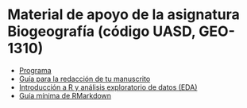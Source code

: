 # Material de apoyo de la asignatura Biogeografía (código UASD, GEO-1310)

* [Programa](programa-biogeografia-geo1310.md)
* [Guía para la redacción de tu manuscrito](guia-redaccion-manuscrito.md)
* [Introducción a R y análisis exploratorio de datos (EDA)](ref/introduccion-a-r.md)
* [Guía mínima de RMarkdown](ref/guia-minima-de-rmarkdown.md)
